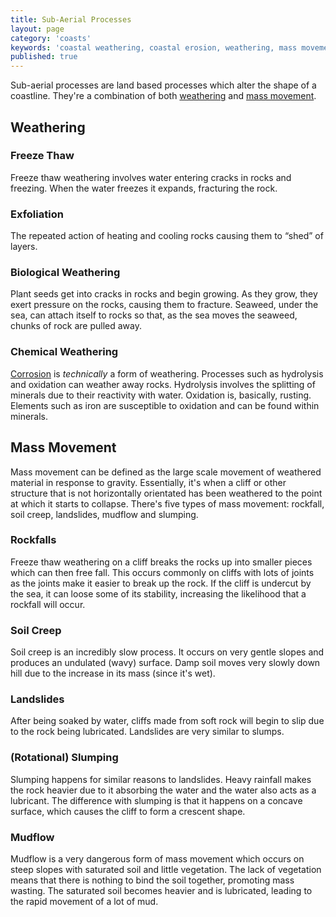```yaml
---
title: Sub-Aerial Processes
layout: page
category: 'coasts'
keywords: 'coastal weathering, coastal erosion, weathering, mass movement, rock falls, landslides, mudflows, rotational slumping'
published: true
---
```


Sub-aerial processes are land based processes which alter the shape of a coastline. They're a combination of both [weathering](#weathering) and [mass movement](#mass-movement). 

## Weathering

### Freeze Thaw

Freeze thaw weathering involves water entering cracks in rocks and freezing. When the water freezes it expands, fracturing the rock. 

### Exfoliation

The repeated action of heating and cooling rocks causing them to “shed” of layers. 

### Biological Weathering

Plant seeds get into cracks in rocks and begin growing. As they grow, they exert pressure on the rocks, causing them to fracture. Seaweed, under the sea, can attach itself to rocks so that, as the sea moves the seaweed, chunks of rock are pulled away. 

### Chemical Weathering

[Corrosion](/coasts/coastal-erosion/#corrosion) is *technically* a form of weathering. Processes such as hydrolysis and oxidation can weather away rocks. Hydrolysis involves the splitting of minerals due to their reactivity with water. Oxidation is, basically, rusting. Elements such as iron are susceptible to oxidation and can be found within minerals. 

## Mass Movement

Mass movement can be defined as the large scale movement of weathered material in response to gravity. Essentially, it's when a cliff or other structure that is not horizontally orientated has been weathered to the point at which it starts to collapse. There's five types of mass movement: rockfall, soil creep, landslides, mudflow and slumping.

### Rockfalls

Freeze thaw weathering on a cliff breaks the rocks up into smaller pieces which can then free fall. This occurs commonly on cliffs with lots of joints as the joints make it easier to break up the rock. If the cliff is undercut by the sea, it can loose some of its stability, increasing the likelihood that a rockfall will occur. 

### Soil Creep

Soil creep is an incredibly slow process. It occurs on very gentle slopes and produces an undulated (wavy) surface. Damp soil moves very slowly down hill due to the increase in its mass (since it's wet). 

### Landslides

After being soaked by water, cliffs made from soft rock will begin to slip due to the rock being lubricated. Landslides are very similar to slumps. 

### (Rotational) Slumping

Slumping happens for similar reasons to landslides. Heavy rainfall makes the rock heavier due to it absorbing the water and the water also acts as a lubricant. The difference with slumping is that it happens on a concave surface, which causes the cliff to form a crescent shape. 

### Mudflow

Mudflow is a very dangerous form of mass movement which occurs on steep slopes with saturated soil and little vegetation. The lack of vegetation means that there is nothing to bind the soil together, promoting mass wasting. The saturated soil becomes heavier and is lubricated, leading to the rapid movement of a lot of mud. 